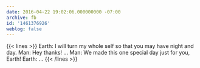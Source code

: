 ```yaml
---
date: 2016-04-22 19:02:06.000000000 -07:00
archive: fb
id: '1461376926'
weblog: false
---
```


{{< lines >}}
Earth: I will turn my whole self so that you may have night and day.
Man: Hey thanks!
...
Man: We made this one special day just for you, Earth!
Earth: ...
{{< /lines >}}